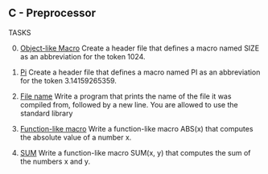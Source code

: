 ## C - Preprocessor

TASKS

0. [Object-like Macro](0-object_like_macro.h)
Create a header file that defines a macro named SIZE as an abbreviation for the token 1024.

1. [Pi](1-pi.h)
Create a header file that defines a macro named PI as an abbreviation for the token 3.14159265359.

2. [File name](2-main.c)
Write a program that prints the name of the file it was compiled from, followed by a new line.
You are allowed to use the standard library

3. [Function-like macro](3-function_like_macro.h)
Write a function-like macro ABS(x) that computes the absolute value of a number x.

4. [SUM](4-sum.h)
Write a function-like macro SUM(x, y) that computes the sum of the numbers x and y.

